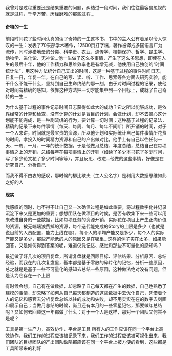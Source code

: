 我曾对是过程重要还是结果重要的问题，纠结过一段时间，我们往往最容易忽视的就是过程，千辛万苦、历经磨难的那些过程...

#### 奇特的一生

前段时间花了些时间认真的读了奇特的一生这本书，书中的主人公有着足以令人惊叹的一生：发表了70来部学术著作，12500页打字稿，著作被译成多国语言广为流传，同时涉猎地蚤的分类、科学史、农业、遗传学、植物保护、哲学、昆虫学、动物学、进化论、无神论...他一生做了这么多事情，产生了这么多思想，即使在人生的最后十年，他的工作精力和思维效率也是有增无减，他使用自己独创的“时间统计法”，用这种方法统计自己支出的时间，这是一种基于过程的事件时间日志，日复一日，年复一年，在自己的写、读、听、工作、思索等各方面去研究实验，能干什么不能干什么，坚持到自己生命终结的那一刻，由于对时间过程的记录，使他对时间有精确的感知，依靠这种方法把一切才能集中到一个目标上，成就了自己奇特的一生...

为什么基于过程的事件记录时间日志获得如此大的成功？它之所以能够成功，是依靠经常的计算和检查，没有计算的计划是盲目的计划，会做计划，却不去操心这计划能不能完成，是一种刷流氓的行为，要计算一切时间；这种基于过程的记录法，精确的记录下来每件事情（每天、每周、每月、每年不间断）所开销的时间，对于一个人来讲，时间就是最宝贵的资源，所以他计划和实际统计自己每件事情所花费的时间，拿投入的时间精力资源和自己的产出做对比，他手上有自己以往任何一天、一周、一月、一年的统计数据，于是他做月总结、年度总结，总结自己在每项事情之上的开销，总结每年在每项事情上的开销（如读了多少本书花了多少时间，写了多少论文花了多少时间等等），并且反思、改进...他做的这些事情，好像是在研究自己、分析自己

而我不得不由衷的感叹，那时候的柳比歇夫（主人公名字）是利用大数据思维如此之好的人

#### 现实

我感叹的同时，也不得不让自己又一次确信过程是如此重要，将过程数字化并记录沉淀下来又是更加的重要；想想团队在做项目的时候，是否有收集下来一些可以用来改进自身的一些数据，比如每项任务的资源开销，实际花在项目上产生正向价值的资源，被无端端浪费掉的资源，每个迭代能完成的Story的上限是多少（也就是说目前的人员配置，能力上线在哪），每个人的平均产能又是多少，每个人的实际产能又是多少，那些产能低的人的原因又是在哪里...这样的例子实在太多，如果能回答，又是如何得到答案的呢，难道仅凭记忆、感觉和那些不可量化的感知吗？

最近做了好几次的项目复盘，所谓复盘就是回顾目标、评估结果、分析原因、总结经验，而我在的几次复盘里，基本都是基于零散的碎片化的记忆，分析一些原因，总之就是是基于一些不可量化的感知去总结一些原因，这种做法绝对没有问题，但是认为它存在一个上限

有时候会想，自己有在做数据，却忽略了自己每天都在产生的数据，自己也熟悉了建模的事情，却忽略了如何从自己每天都制造的这些数据中去优化自己，凭借着个人的记忆和感官去分析复盘总结以往的成功和失败，却不用实实在在的数字去刻画和展示自己；当做月总结的时候，尚且还有本月的一些零星记忆，那要做年总结呢？又如何去回顾这一年都做了什么；对于一个人是这样，那对一个团队又何尝不是呢？

工具是第一生产力，高效协作，平台是工具
所有人的工作应该在同一个平台上高效协作，我们工作的过程应该被记录下来，我们工作的过程应该被可视化出来，我们团队的目标团队的产出团队缺陷都应该在同一个平台上被方便的看到，这些都是工具所带来的利好

